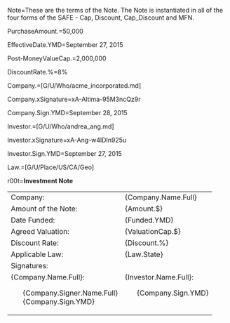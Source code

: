 Note=These are the terms of the Note.  The Note is instantiated in all of the four forms of the SAFE - Cap, Discount, Cap_Discount and MFN. 

PurchaseAmount.$=$50,000

EffectiveDate.YMD=September 27, 2015

Post-MoneyValueCap.$=$2,000,000

DiscountRate.%=8%

Company.=[G/U/Who/acme_incorporated.md]

Company.xSignature=xA-Altima-95M3ncQz9r

Company.Sign.YMD=September 28, 2015

Investor.=[G/U/Who/andrea_ang.md]

Investor.xSignature=xA-Ang-w4lDIn925u

Investor.Sign.YMD=September 27, 2015

Law.=[G/U/Place/US/CA/Geo]




r00t=<b>Investment Note</b><br><table><tr><td>Company:</td><td>{Company.Name.Full}</td></tr><tr><td>Amount of the Note:</td><td>{Amount.$}</td></tr><tr><td>Date Funded:  </td><td>{Funded.YMD}</td></tr><tr><td>Agreed Valuation:  </td><td>{ValuationCap.$}</td></tr><tr><td>Discount Rate:  </td><td>{Discount.%}</td></tr><tr><td>Applicable Law:  </td><td>{Law.State}</td></tr><tr><td>Signatures:</td></tr><tr><td valign="top">{Company.Name.Full}:<ul type=none><li>{Company.Signer.Name.Full}<li>{Company.Sign.YMD}</ul></td><td valign="top">{Investor.Name.Full}:<ul type=none><li>{Company.Sign.YMD}</ul></td></tr></table>
